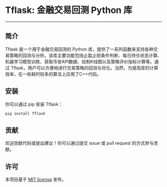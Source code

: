 # Tflask: 金融交易回测 Python 库

---

## 简介

Tflask 是一个用于金融交易回测的 Python 库，提供了一系列函数来支持各种交易策略的回测与分析。该库主要功能包括止盈止损条件判断、每日持仓状态计算、机器学习模型训练、获取币安API数据、绘制K线图以及策略评价指标计算等。通过 Tflask，用户可以方便地进行交易策略的回测与优化。当然，为提高库的计算效率，在一些耗时较多的算法上应用了C++代码。

## 安装

你可以通过 pip 安装 Tflask：

```bash
pip install Tflask
```

## 贡献

欢迎贡献代码或提出建议！你可以通过提交 issue 或 pull request 的方式参与贡献。

## 许可

本项目基于 [MIT license](LICENSE) 发布。
